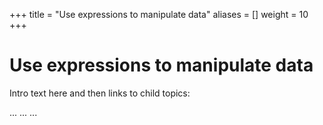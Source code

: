 +++
title = "Use expressions to manipulate data"
aliases = []
weight = 10
+++

# Use expressions to manipulate data

Intro text here and then links to child topics:

...
...
...

